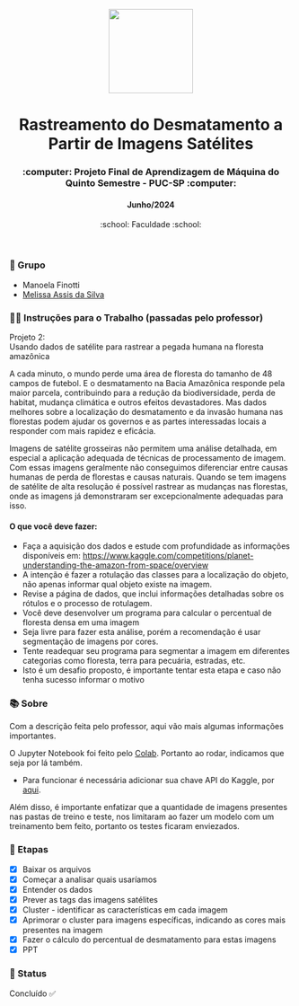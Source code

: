 <p align="center">
  <img src="https://storage.googleapis.com/kaggle-competitions/kaggle/6322/logos/header.png?GoogleAccessId=web-data@kaggle-161607.iam.gserviceaccount.com&Expires=1721164741&Signature=dVVxDn2u6L0sSmVi3yqvHLpbi1gdk%2BqJKPmbs9RXBuhyFPFjUCfL12e9Ky4q%2BniQ4SoP4wU5g9IZZigpKH9%2FabFtWQSaasRhDyGa%2B9MC9Vf6oC4rKjpImJodHmGwT9Sn5Dsgb9FLbl47Uzf1oqK1RST5CvLodTzuOfYvBVS6bVVRvc3cmj6AQO%2BmWGigDhCN6VfQZHM%2Fpt0C1xl2X2AmEGoRuYddahHN1RiChdFZ%2F6y7TkM%2B0J2yN8pm1Jb5A28Of9oqNSbTqh6BF6nNG2kWEPrMpjLY48owwp2nhAXc86w6UIPN5vQ2AIlKAOw3qUVqx4gxV1Rikqww2G6N7vOv9w%3D%3D" width="150">
</p> 

<h1 align="center">Rastreamento do Desmatamento a Partir de Imagens Satélites</h1>

<h3 align="center">:computer: Projeto Final de Aprendizagem de Máquina do Quinto Semestre - PUC-SP :computer: </h3>
<h4 align="center">Junho/2024</h4>
<p align='center'> :school: Faculdade :school: </p>
 
  </br>
  
### :dancers: Grupo
- Manoela Finotti
- [Melissa Assis da Silva](https://github.com/melassiss)

### :teacher: Instruções para o Trabalho (passadas pelo professor)
Projeto 2:  
Usando dados de satélite para rastrear a pegada humana na floresta amazônica

A cada minuto, o mundo perde uma área de floresta do tamanho de 48 campos de futebol. E o desmatamento na Bacia Amazônica responde pela maior parcela, contribuindo para a redução da biodiversidade, perda de habitat, mudança climática e outros efeitos devastadores. Mas dados melhores sobre a localização do desmatamento e da invasão humana nas florestas podem ajudar os governos e as partes interessadas locais a responder com mais rapidez e eficácia.

Imagens de satélite grosseiras não permitem uma análise detalhada, em especial a aplicação adequada de técnicas de processamento de imagem. Com essas imagens geralmente não conseguimos diferenciar entre causas humanas de perda de florestas e causas naturais. Quando se tem imagens de satélite de alta resolução é possível rastrear as mudanças nas florestas, onde as imagens já demonstraram ser excepcionalmente adequadas para isso.

#### O que você deve fazer:
- Faça a aquisição dos dados e estude com profundidade as informações disponíveis em: https://www.kaggle.com/competitions/planet-understanding-the-amazon-from-space/overview
- A intenção é fazer a rotulação das classes para a localização do objeto, não apenas informar qual objeto existe na imagem.
- Revise a página de dados, que inclui informações detalhadas sobre os rótulos e o processo de rotulagem.
- Você deve desenvolver um programa para calcular o percentual de floresta densa em uma imagem
- Seja livre para fazer esta análise, porém a recomendação é usar segmentação de imagens por cores.
- Tente readequar seu programa para segmentar a imagem em diferentes categorias como floresta, terra para pecuária, estradas, etc.
- Isto é um desafio proposto, é importante tentar esta etapa e caso não tenha sucesso informar o motivo 

### :books: Sobre
Com a descrição feita pelo professor, aqui vão mais algumas informações importantes.

O Jupyter Notebook foi feito pelo [Colab](https://colab.research.google.com/). Portanto ao rodar, indicamos que seja por lá também.

 - Para funcionar é necessária adicionar sua chave API do Kaggle, por [aqui](https://www.kaggle.com/settings).

Além disso, é importante enfatizar que a quantidade de imagens presentes nas pastas de treino e teste, nos limitaram ao fazer um modelo com um treinamento bem feito, portanto os testes ficaram enviezados.

### :bookmark_tabs: Etapas
- [x] Baixar os arquivos
- [x] Começar a analisar quais usaríamos
- [x] Entender os dados
- [X] Prever as tags das imagens satélites
- [x] Cluster - identificar as características em cada imagem
- [x] Aprimorar o cluster para imagens específicas, indicando as cores mais presentes na imagem
- [x] Fazer o cálculo do percentual de desmatamento para estas imagens
- [x] PPT

### :eyes: Status
Concluído :white_check_mark:
